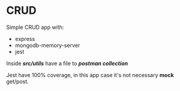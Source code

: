 # CRUD
Simple CRUD app with:
  - express
  - mongodb-memory-server
  - jest

Inside ***src/utils*** have a file to ***postman collection***

Jest have 100% coverage, in this app case it's not necessary **mock** get/post.